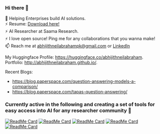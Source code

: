 ### Hi there 👋
<!--
![](https://media.tenor.com/images/76ddd52c083db7ed839874e3e28a8119/tenor.gif)
-->

🔭 Helping Enterprises build AI solutions.       
⚡  Resume:   [Download here!](https://github.com/abhijithneilabraham/abhijithneilabraham.github.io/blob/master/images/ML%20Resume%20Abhigith.pdf)  
⚡ AI Researcher at Saama Research.    
⚡ I love open source! Ping me for any collaborations that you wanna make!     
📫 Reach me at abhijithneilabrahampk@gmail.com or [LinkedIn](https://www.linkedin.com/in/abhijith-neil-abraham-765165141/. )    

My Huggingface Profile: https://huggingface.co/abhijithneilabraham.  
Portfolio: http://abhijithneilabraham.github.io/.         

Recent Blogs: 
- https://blog.paperspace.com/question-answering-models-a-comparison/
- https://blog.paperspace.com/tapas-question-answering/



<!--
**abhijithneilabraham/abhijithneilabraham** is a ✨ _special_ ✨ repository because its `README.md` (this file) appears on your GitHub profile.

To know how I iterated my career, check out my [AI roadmap](https://app.reallyconfused.co/roadmap?roadmap=141) ! 
Here are some ideas to get you started:

- 🔭 I’m currently working on ...
- 🌱 I’m currently learning ...
- 👯 I’m looking to collaborate on ...
- 🤔 I’m looking for help with ...
- 💬 Ask me about ...
- 📫 How to reach me: ...
- 😄 Pronouns: ...
- ⚡ Fun fact: ...
-->



### Currently active in the following and creating a set of tools for easy access into AI for any researcher community  👋

[![ReadMe Card](https://github-readme-stats.vercel.app/api/pin/?username=autonomio&repo=talos)](https://github.com/autonomio/talos) [![ReadMe Card](https://github-readme-stats.vercel.app/api/pin/?username=autonomio&repo=wrangle)](https://github.com/autonomio/wrangle) 
[![ReadMe Card](https://github-readme-stats.vercel.app/api/pin/?username=autonomio&repo=signs)](https://github.com/autonomio/signs) [![ReadMe Card](https://github-readme-stats.vercel.app/api/pin/?username=autonomio&repo=dedomena)](https://github.com/autonomio/dedomena) 
[![ReadMe Card](https://github-readme-stats.vercel.app/api/pin/?username=autonomio&repo=examples)](https://github.com/autonomio/examples) 
